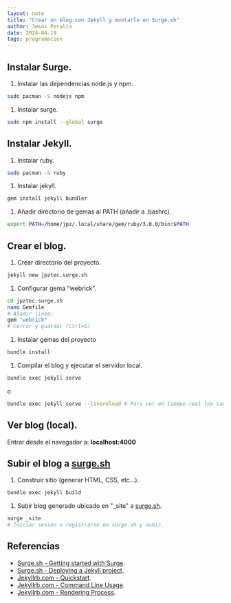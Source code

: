 ```yaml
---
layout: note
title: "Crear un blog con Jekyll y montarlo en Surge.sh"
author: Jesús Peralta
date: 2024-04-19
tags: programacion
---
```


## Instalar Surge.

1. Instalar las dependencias node.js y npm.

```bash
sudo pacman -S nodejs npm
```

1. Instalar surge.

```bash
sudo npm install --global surge
```

## Instalar Jekyll.

1. Instalar ruby.

```bash
sudo pacman -S ruby
```

1. Instalar jekyll.

```bash
gem install jekyll bundler

```

1. Añadir directorio de gemas al PATH (añadir a .bashrc).

```bash
export PATH=/home/jpz/.local/share/gem/ruby/3.0.0/bin:$PATH
```

## Crear el blog.

1. Crear directorio del proyecto.

```bash
jekyll new jpztec.surge.sh
```

1. Configurar gema "webrick".

```bash
cd jpztec.surge.sh
nano Gemfile
# Añadir linea:
gem "webrick"
# Cerrar y guardar (Ctrl+S)
```

1. Instalar gemas del proyecto

```bash
bundle install

```

1. Compilar el blog y ejecutar el servidor local.

```bash
bundle exec jekyll serve
```

o

```bash
bundle exec jekyll serve --livereload # Para ver en tiempo real los cambios.
```

## Ver blog (local).

Entrar desde el navegador a: **localhost:4000**

## Subir el blog a [surge.sh](http://surge.sh/)

1. Construir sitio (generar HTML, CSS, etc...).

```bash
bundle exec jekyll build
```

1. Subir blog generado ubicado en "_site" a [surge.sh](http://surge.sh/).

```bash
surge _site
# Iniciar sesión o registrarse en surge.sh y subir.
```

## Referencias

- [Surge.sh - Getting started with Surge](https://surge.sh/help/getting-started-with-surge).
- [Surge.sh - Deploying a Jekyll project](https://surge.sh/help/deploying-a-jekyll-project).
- [Jekyllrb.com - Quickstart](https://jekyllrb.com/docs/).
- [Jekyllrb.com - Command Line Usage](https://jekyllrb.com/docs/usage/).
- [Jekyllrb.com - Rendering Process](https://jekyllrb.com/docs/rendering-process/).